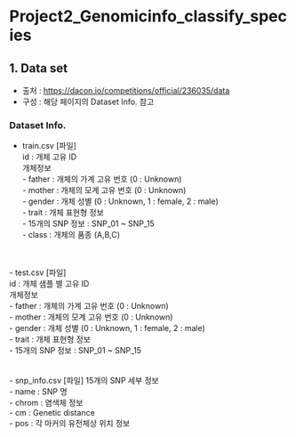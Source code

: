 # Project2_Genomicinfo_classify_species

## 1.	Data set
-	출처 : https://dacon.io/competitions/official/236035/data
-	구성 : 해당 페이지의 Dataset Info. 참고
### Dataset Info.
  -	train.csv [파일]<br/>	
                      id : 개체 고유 ID<br/>
  	                  개체정보<br/>
                        -	father : 개체의 가계 고유 번호 (0 : Unknown)<br/>
                        - mother : 개체의 모계 고유 번호 (0 : Unknown)<br/>
                        - gender : 개체 성별 (0 : Unknown, 1 : female, 2 : male)<br/>
                        - trait : 개체 표현형 정보 <br/>
                        - 15개의 SNP 정보 : SNP_01 ~ SNP_15 <br/>
                        - class : 개체의 품종 (A,B,C) <br/>
  <br/>
  <br/>
  -	test.csv [파일]	<br/>
  	                id : 개체 샘플 별 고유 ID <br/>
                    개체정보 <br/>
                      - father : 개체의 가계 고유 번호 (0 : Unknown) <br/>
                      - mother : 개체의 모계 고유 번호 (0 : Unknown) <br/>
                      - gender : 개체 성별 (0 : Unknown, 1 : female, 2 : male) <br/>
                      - trait : 개체 표현형 정보 <br/>
                      - 15개의 SNP 정보 : SNP_01 ~ SNP_15 <br/>
  <br/>
  <br/>
  -	snp_info.csv [파일]	15개의 SNP 세부 정보 <br/>
                      - name : SNP 명 <br/>
                      - chrom : 염색체 정보 <br/>
                      - cm : Genetic distance <br/>
                      - pos : 각 마커의 유전체상 위치 정보 <br/>
